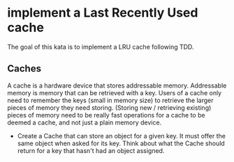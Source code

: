 # implement a Last Recently Used cache

The goal of this kata is to implement a LRU cache following TDD.

## Caches

A cache is a hardware device that stores addressable memory. Addressable memory is memory that can be retrieved with a key.
Users of a cache only need to remember the keys (small in memory size) to retrieve the larger pieces of memory they need storing.
(Storing new / retrieving existing) pieces of memory need to be really fast operations for a cache to be deemed a cache, and not just a plain memory device.

- Create a Cache that can store an object for a given key. It must offer the same object when asked for its key. Think about
what the Cache should return for a key that hasn't had an object assigned.